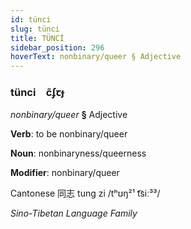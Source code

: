 ```yaml
---
id: tünci
slug: tünci
title: TÜNCİ
sidebar_position: 296
hoverText: nonbinary/queer § Adjective
---
```


### tünci&emsp;<span kind="abugida">c̃ʄꞇɟ</span>

*nonbinary/queer* **§** Adjective

**Verb**: to be nonbinary/queer

**Noun**: nonbinaryness/queerness

**Modifier**: nonbinary/queer

Cantonese 同志 tung zi /tʰʊŋ²¹ t͡siː³³/

*Sino-Tibetan Language Family*
